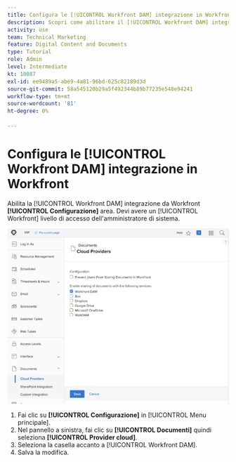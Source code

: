 ```yaml
---
title: Configura le [!UICONTROL Workfront DAM] integrazione in Workfront
description: Scopri come abilitare il [!UICONTROL Workfront DAM] integrazione a livello di accesso dell'amministratore di sistema.
activity: use
team: Technical Marketing
feature: Digital Content and Documents
type: Tutorial
role: Admin
level: Intermediate
kt: 10087
exl-id: ee9489a5-abe9-4a81-96bd-625c82189d3d
source-git-commit: 58a545120b29a5f492344b89b77235e548e94241
workflow-type: tm+mt
source-wordcount: '81'
ht-degree: 0%

---
```


# Configura le [!UICONTROL Workfront DAM] integrazione in Workfront

Abilita la [!UICONTROL Workfront DAM] integrazione da Workfront **[!UICONTROL Configurazione]** area. Devi avere un [!UICONTROL Workfront] livello di accesso dell&#39;amministratore di sistema.

![Uno screenshot del [!UICONTROL Provider cloud] pagina di configurazione](assets/01-configure-the-integration-in-workfront.png)

1. Fai clic su **[!UICONTROL Configurazione]** in [!UICONTROL Menu principale].
1. Nel pannello a sinistra, fai clic su **[!UICONTROL Documenti]** quindi seleziona **[!UICONTROL Provider cloud]**.
1. Seleziona la casella accanto a [!UICONTROL Workfront DAM].
1. Salva la modifica.

<!--
Learn more graphic and documentation article link, below
* Enabling Workfront DAM
 -->
